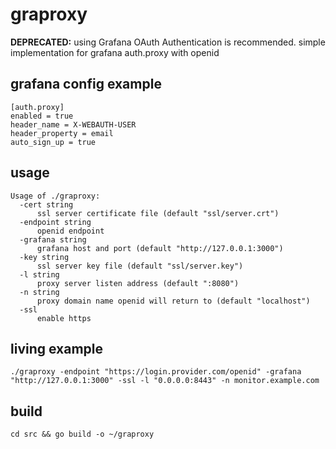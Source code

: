 # graproxy
**DEPRECATED:** using Grafana OAuth Authentication is recommended.
simple implementation for grafana auth.proxy with openid

## grafana config example

    [auth.proxy]
    enabled = true
    header_name = X-WEBAUTH-USER
    header_property = email
    auto_sign_up = true


## usage

    Usage of ./graproxy:
      -cert string
          ssl server certificate file (default "ssl/server.crt")
      -endpoint string
          openid endpoint
      -grafana string
          grafana host and port (default "http://127.0.0.1:3000")
      -key string
          ssl server key file (default "ssl/server.key")
      -l string
          proxy server listen address (default ":8080")
      -n string
          proxy domain name openid will return to (default "localhost")
      -ssl
          enable https

## living example

    ./graproxy -endpoint "https://login.provider.com/openid" -grafana "http://127.0.0.1:3000" -ssl -l "0.0.0.0:8443" -n monitor.example.com


## build

    cd src && go build -o ~/graproxy
